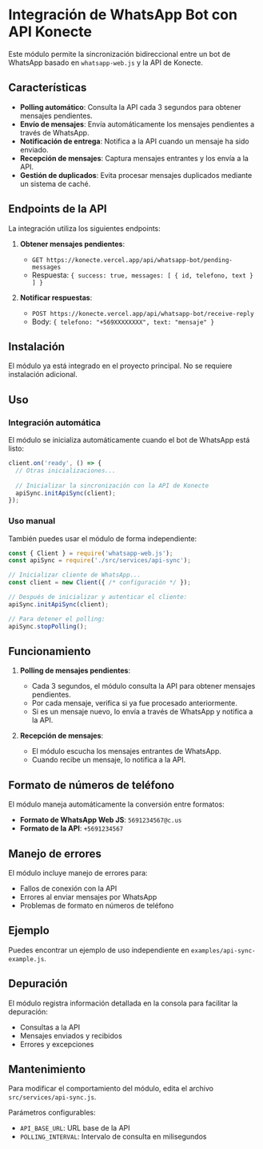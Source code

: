 # Integración de WhatsApp Bot con API Konecte

Este módulo permite la sincronización bidireccional entre un bot de WhatsApp basado en `whatsapp-web.js` y la API de Konecte.

## Características

- **Polling automático**: Consulta la API cada 3 segundos para obtener mensajes pendientes.
- **Envío de mensajes**: Envía automáticamente los mensajes pendientes a través de WhatsApp.
- **Notificación de entrega**: Notifica a la API cuando un mensaje ha sido enviado.
- **Recepción de mensajes**: Captura mensajes entrantes y los envía a la API.
- **Gestión de duplicados**: Evita procesar mensajes duplicados mediante un sistema de caché.

## Endpoints de la API

La integración utiliza los siguientes endpoints:

1. **Obtener mensajes pendientes**:
   - `GET https://konecte.vercel.app/api/whatsapp-bot/pending-messages`
   - Respuesta: `{ success: true, messages: [ { id, telefono, text } ] }`

2. **Notificar respuestas**:
   - `POST https://konecte.vercel.app/api/whatsapp-bot/receive-reply`
   - Body: `{ telefono: "+569XXXXXXXX", text: "mensaje" }`

## Instalación

El módulo ya está integrado en el proyecto principal. No se requiere instalación adicional.

## Uso

### Integración automática

El módulo se inicializa automáticamente cuando el bot de WhatsApp está listo:

```javascript
client.on('ready', () => {
  // Otras inicializaciones...
  
  // Inicializar la sincronización con la API de Konecte
  apiSync.initApiSync(client);
});
```

### Uso manual

También puedes usar el módulo de forma independiente:

```javascript
const { Client } = require('whatsapp-web.js');
const apiSync = require('./src/services/api-sync');

// Inicializar cliente de WhatsApp...
const client = new Client({ /* configuración */ });

// Después de inicializar y autenticar el cliente:
apiSync.initApiSync(client);

// Para detener el polling:
apiSync.stopPolling();
```

## Funcionamiento

1. **Polling de mensajes pendientes**:
   - Cada 3 segundos, el módulo consulta la API para obtener mensajes pendientes.
   - Por cada mensaje, verifica si ya fue procesado anteriormente.
   - Si es un mensaje nuevo, lo envía a través de WhatsApp y notifica a la API.

2. **Recepción de mensajes**:
   - El módulo escucha los mensajes entrantes de WhatsApp.
   - Cuando recibe un mensaje, lo notifica a la API.

## Formato de números de teléfono

El módulo maneja automáticamente la conversión entre formatos:

- **Formato de WhatsApp Web JS**: `5691234567@c.us`
- **Formato de la API**: `+5691234567`

## Manejo de errores

El módulo incluye manejo de errores para:
- Fallos de conexión con la API
- Errores al enviar mensajes por WhatsApp
- Problemas de formato en números de teléfono

## Ejemplo

Puedes encontrar un ejemplo de uso independiente en `examples/api-sync-example.js`.

## Depuración

El módulo registra información detallada en la consola para facilitar la depuración:
- Consultas a la API
- Mensajes enviados y recibidos
- Errores y excepciones

## Mantenimiento

Para modificar el comportamiento del módulo, edita el archivo `src/services/api-sync.js`.

Parámetros configurables:
- `API_BASE_URL`: URL base de la API
- `POLLING_INTERVAL`: Intervalo de consulta en milisegundos 